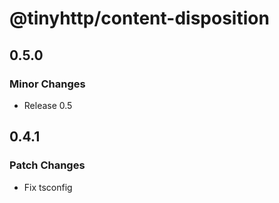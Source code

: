 # @tinyhttp/content-disposition

## 0.5.0

### Minor Changes

- Release 0.5

## 0.4.1

### Patch Changes

- Fix tsconfig
